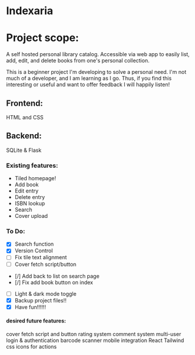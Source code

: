# Indexaria

# Project scope:

A self hosted personal library catalog. Accessible via web app to easily list, add, edit, and delete books from one's personal collection. 

This is a beginner project I'm developing to solve a personal need. I'm not much of a developer, and I am learning as I go. Thus, if you find this interesting or useful and want to offer feedback I will happily listen!

## Frontend:

HTML and CSS

## Backend:

SQLite & Flask


### Existing features:
- Tiled homepage!
- Add book
- Edit entry
- Delete entry
- ISBN lookup
- Search
- Cover upload

### To Do:
- [x] Search function
- [x] Version Control
- [ ] Fix tile text alignment
- [ ] Cover fetch script/button
- [/] Add back to list on search page
- [/] Fix add book button on index
- [ ] Light & dark mode toggle
- [x] Backup project files!!
- [x] Have fun!!!!!!

#### desired future features:
cover fetch script and button
rating system
comment system
multi-user login & authentication
barcode scanner
mobile integration
React
Tailwind css
icons for actions
